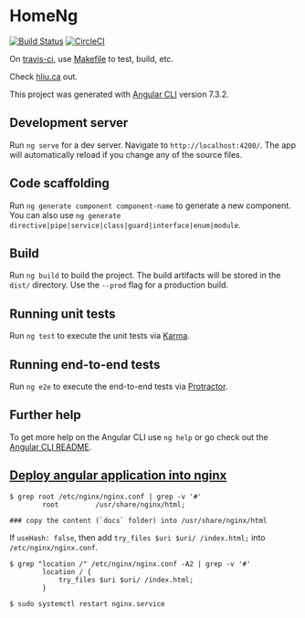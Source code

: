 # HomeNg

[![Build Status](https://travis-ci.org/hongkailiu/test-nodejs.svg?branch=master)](https://travis-ci.org/hongkailiu/test-nodejs)
[![CircleCI](https://circleci.com/gh/hongkailiu/test-nodejs.svg?style=svg)](https://circleci.com/gh/hongkailiu/test-nodejs)

On [travis-ci](https://travis-ci.org/hongkailiu/test-nodejs), use [Makefile](Makefile) to test, build, etc.

Check [hliu.ca](http://www.hliu.ca/#/home) out.

This project was generated with [Angular CLI](https://github.com/angular/angular-cli) version 7.3.2.

## Development server

Run `ng serve` for a dev server. Navigate to `http://localhost:4200/`. The app will automatically reload if you change any of the source files.

## Code scaffolding

Run `ng generate component component-name` to generate a new component. You can also use `ng generate directive|pipe|service|class|guard|interface|enum|module`.

## Build

Run `ng build` to build the project. The build artifacts will be stored in the `dist/` directory. Use the `--prod` flag for a production build.

## Running unit tests

Run `ng test` to execute the unit tests via [Karma](https://karma-runner.github.io).

## Running end-to-end tests

Run `ng e2e` to execute the end-to-end tests via [Protractor](http://www.protractortest.org/).

## Further help

To get more help on the Angular CLI use `ng help` or go check out the [Angular CLI README](https://github.com/angular/angular-cli/blob/master/README.md).

## [Deploy angular application into nginx](https://angular.io/guide/deployment)

```
$ grep root /etc/nginx/nginx.conf | grep -v '#'
        root         /usr/share/nginx/html;

### copy the content (`docs` folder) into /usr/share/nginx/html
```

If `useHash: false`, then add `try_files $uri $uri/ /index.html;` into `/etc/nginx/nginx.conf`.

```
$ grep "location /" /etc/nginx/nginx.conf -A2 | grep -v '#'
        location / {
            try_files $uri $uri/ /index.html;
        }

$ sudo systemctl restart nginx.service
```
